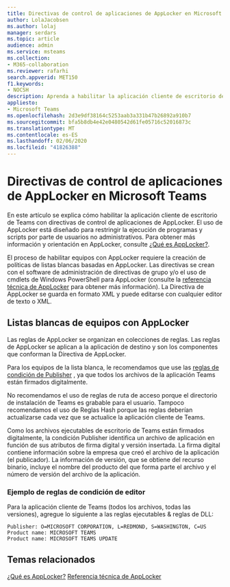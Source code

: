 ```yaml
---
title: Directivas de control de aplicaciones de AppLocker en Microsoft Teams
author: LolaJacobsen
ms.author: lolaj
manager: serdars
ms.topic: article
audience: admin
ms.service: msteams
ms.collection:
- M365-collaboration
ms.reviewer: rafarhi
search.appverid: MET150
f1.keywords:
- NOCSH
description: Aprenda a habilitar la aplicación cliente de escritorio de Teams con directivas de control de aplicaciones de AppLocker.
appliesto:
- Microsoft Teams
ms.openlocfilehash: 2d3e9df38164c5253aab3a331b47b26892a910b7
ms.sourcegitcommit: bfa5b8db4e42e0480542d61fe05716c52016873c
ms.translationtype: MT
ms.contentlocale: es-ES
ms.lasthandoff: 02/06/2020
ms.locfileid: "41826388"
---
```

# <a name="applocker-application-control-policies-in-microsoft-teams"></a>Directivas de control de aplicaciones de AppLocker en Microsoft Teams

En este artículo se explica cómo habilitar la aplicación cliente de escritorio de Teams con directivas de control de aplicaciones de AppLocker. El uso de AppLocker está diseñado para restringir la ejecución de programas y scripts por parte de usuarios no administrativos. Para obtener más información y orientación en AppLocker, consulte [¿Qué es AppLocker?](https://docs.microsoft.com/windows/security/threat-protection/windows-defender-application-control/applocker/what-is-applocker).

El proceso de habilitar equipos con AppLocker requiere la creación de políticas de listas blancas basadas en AppLocker. Las directivas se crean con el software de administración de directivas de grupo y/o el uso de cmdlets de Windows PowerShell para AppLocker (consulte la [referencia técnica de AppLocker](https://docs.microsoft.com/windows/security/threat-protection/windows-defender-application-control/applocker/applocker-technical-reference) para obtener más información). La Directiva de AppLocker se guarda en formato XML y puede editarse con cualquier editor de texto o XML.

## <a name="teams-whitelisting-with-applocker"></a>Listas blancas de equipos con AppLocker

Las reglas de AppLocker se organizan en colecciones de reglas. Las reglas de AppLocker se aplican a la aplicación de destino y son los componentes que conforman la Directiva de AppLocker.  

Para los equipos de la lista blanca, le recomendamos que use las [reglas de condición de Publisher](https://docs.microsoft.com/windows/security/threat-protection/windows-defender-application-control/applocker/understanding-the-publisher-rule-condition-in-applocker) , ya que todos los archivos de la aplicación Teams están firmados digitalmente.
  
No recomendamos el uso de reglas de ruta de acceso porque el directorio de instalación de Teams es grabable para el usuario. Tampoco recomendamos el uso de Reglas Hash porque las reglas deberían actualizarse cada vez que se actualice la aplicación cliente de Teams.

Como los archivos ejecutables de escritorio de Teams están firmados digitalmente, la condición Publisher identifica un archivo de aplicación en función de sus atributos de firma digital y versión insertada. La firma digital contiene información sobre la empresa que creó el archivo de la aplicación (el publicador). La información de versión, que se obtiene del recurso binario, incluye el nombre del producto del que forma parte el archivo y el número de versión del archivo de la aplicación.

### <a name="example-of-publisher-condition-rules"></a>Ejemplo de reglas de condición de editor

Para la aplicación cliente de Teams (todos los archivos, todas las versiones), agregue lo siguiente a las reglas ejecutables & reglas de DLL:

```
Publisher: O=MICROSOFT CORPORATION, L=REDMOND, S=WASHINGTON, C=US
Product name: MICROSOFT TEAMS
Product name: MICROSOFT TEAMS UPDATE
```

## <a name="related-topics"></a>Temas relacionados
[¿Qué es AppLocker?](https://docs.microsoft.com/windows/security/threat-protection/windows-defender-application-control/applocker/what-is-applocker) 
 [Referencia técnica de AppLocker](https://docs.microsoft.com/windows/security/threat-protection/windows-defender-application-control/applocker/applocker-technical-reference)
